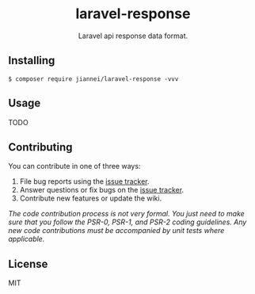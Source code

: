 <h1 align="center"> laravel-response </h1>

<p align="center"> Laravel api response data format.</p>


## Installing

```shell
$ composer require jiannei/laravel-response -vvv
```

## Usage

TODO

## Contributing

You can contribute in one of three ways:

1. File bug reports using the [issue tracker](https://github.com/jiannei/laravel-response/issues).
2. Answer questions or fix bugs on the [issue tracker](https://github.com/jiannei/laravel-response/issues).
3. Contribute new features or update the wiki.

_The code contribution process is not very formal. You just need to make sure that you follow the PSR-0, PSR-1, and PSR-2 coding guidelines. Any new code contributions must be accompanied by unit tests where applicable._

## License

MIT